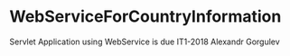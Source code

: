 # WebServiceForCountryInformation
Servlet Application using WebService is due
IT1-2018 Alexandr Gorgulev
